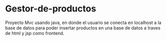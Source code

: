 # Gestor-de-productos

Proyecto Mvc usando java, en donde el usuario se conecta en localhost a la base de datos para poder insertar productos en una base de datos a traves de html y jsp como frontend. 
